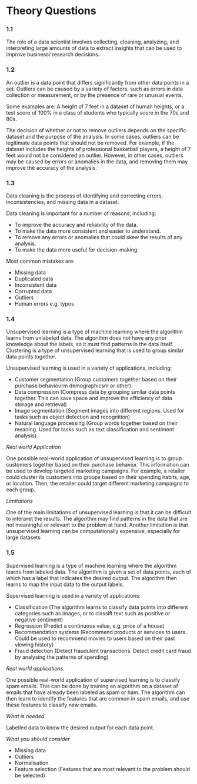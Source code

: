 # Theory Questions
### 1.1 
The role of a data scientist involves collecting, cleaning, analyzing, and interpreting large amounts of data to extract insights that can be used to improve business/ research decisions.
### 1.2 
An outlier is a data point that differs significantly from other data points in a set. Outliers can be caused by a variety of factors, such as errors in data collection or measurement, or by the presence of rare or unusual events.

Some examples are: A height of 7 feet in a dataset of human heights, or a test score of 100% in a class of students who typically score in the 70s and 80s.

The decision of whether or not to remove outliers depends on the specific dataset and the purpose of the analysis. In some cases, outliers can be legitimate data points that should not be removed. For example, if the dataset includes the heights of professional basketball players, a height of 7 feet would not be considered an outlier. However, in other cases, outliers may be caused by errors or anomalies in the data, and removing them may improve the accuracy of the analysis.
### 1.3

Data cleaning is the process of identifying and correcting errors, inconsistencies, and missing data in a dataset.

Data cleaning is important for a number of reasons, including:

-   To improve the accuracy and reliability of the data. 
-   To make the data more consistent and easier to understand.
-   To remove any errors or anomalies that could skew the results of any analysis.
-   To make the data more useful for decision-making.

Most common mistakes are: 

- Missing data
- Duplicated data
- Inconsistent data
- Corrupted data
- Outliers
- Human errors e.g. typos

### 1.4 

Unsupervised learning is a type of machine learning where the algorithm learns from unlabeled data. The algorithm does not have any prior knowledge about the labels, so it must find patterns in the data itself. Clustering is a type of unsupervised learning that is used to group similar data points together.

Unsupervised learning is used in a variety of applications, including:

- Customer segmentation (Group customers together based on their purchase behaviourm demographicsm or other).
- Data compression (Compress data by grouping similar data points together. This can save space and improve the efficiency of data storage and retrieval)
- Image segmentation (Segment images into different regions. Used for tasks such as object detection and recognition)
- Natural language processing (Group words together based on their meaning. Used for tasks such as text classification and sentiment analysis).

*Real world Application*

One possible real-world application of unsupervised learning is to group customers together based on their purchase behavior. This information can be used to develop targeted marketing campaigns. For example, a retailer could cluster its customers into groups based on their spending habits, age, or location. Then, the retailer could target different marketing campaigns to each group.

*Limitations* 

One of the main limitations of unsupervised learning is that it can be difficult to interpret the results. The algorithm may find patterns in the data that are not meaningful or relevant to the problem at hand. Another limitation is that unsupervised learning can be computationally expensive, especially for large datasets

### 1.5

Supervised learning is a type of machine learning where the algorithm learns from labeled data. The algorithm is given a set of data points, each of which has a label that indicates the desired output. The algorithm then learns to map the input data to the output labels.

Supervised learning is used in a variety of applications:

- Classification (The algorithm learns to classify data points into different categories such as images, or to classift text such as positive or negative sentiment)
- Regression (Predict a continuous value, e.g. price of a house)
- Recommendation systems (Recommend products or services to users. Could be used to recommend movies to users based on their past viewing history)
- Fraud detection (Detect fraudulent transactions. Detect credit card fraud by analysing the patterns of spending)

*Real world applications*

One possible real-world application of supervised learning is to classify spam emails. This can be done by training an algorithm on a dataset of emails that have already been labeled as spam or ham. The algorithm can then learn to identify the features that are common in spam emails, and use these features to classify new emails.

*What is needed*

Labelled data to know the desired output for each data point. 

*What you should consider*

- Missing data
- Outliers
- Normalisation
- Feature selection (Features that are most relevant to the problem should be selected)